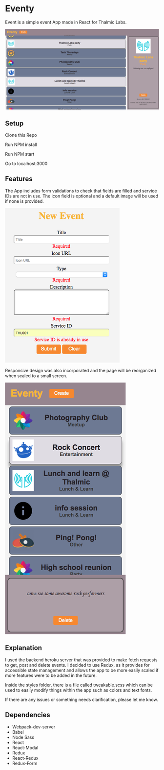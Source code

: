 # Eventy

Event is a simple event App made in React for Thalmic Labs.

![Screenshot](./docs/images/sample.png)

## Setup

Clone this Repo

Run NPM install

Run NPM start

Go to localhost:3000

## Features
The App includes form validations to check that fields are filled and service IDs are not in use. The icon field is optional and a default image will be used if none is provided.

![Validations](./docs/images/validations.png)

Responsive design was also incorporated and the page will be reorganized when scaled to a small screen.

![Responsive](./docs/images/responsive.png)

## Explanation

I used the backend heroku server that was provided to make fetch requests to get, post and delete events. I decided to use Redux, as it provides for accessible state management and allows the app to be more easily scaled if more features were to be added in the future.

Inside the styles folder, there is a file called tweakable.scss which can be used to easily modify things within the app such as colors and text fonts.

If there are any issues or something needs clarification, please let me know.


## Dependencies

* Webpack-dev-server
* Babel
* Node Sass
* React
* React-Modal
* Redux
* React-Redux
* Redux-Form
